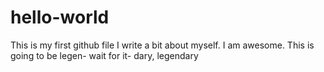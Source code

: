 # hello-world
This is my first github file
I write a bit about myself. I am awesome. This is going to be legen- wait for it- dary, legendary
